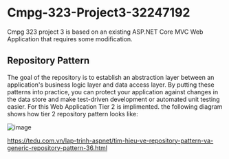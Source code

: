 # Cmpg-323-Project3-32247192
Cmpg 323 project 3 is based on an existing ASP.NET Core MVC Web Application that requires some modification.

## Repository Pattern 
The goal of the repository  is to establish an abstraction layer between an application's business logic layer and data access layer.
By putting these patterns into practice, you can protect your application against changes in the data store and make test-driven development or automated unit testing easier.
For this Web Application Tier 2 is implimented. 
the following diagram shows how tier 2 repository pattern looks like:


![image](https://user-images.githubusercontent.com/88322853/192627664-007faaeb-719d-4ae4-9e25-1e0a6f61e3ae.png)

https://tedu.com.vn/lap-trinh-aspnet/tim-hieu-ve-repository-pattern-va-generic-repository-pattern-36.html


